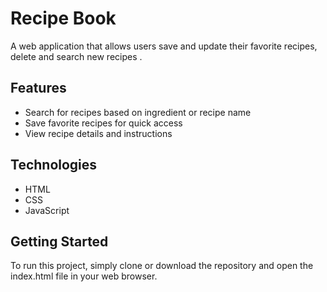 # Recipe Book
A web application that allows users save and update their favorite recipes, delete and search new recipes .

## Features
* Search for recipes based on ingredient or recipe name
* Save favorite recipes for quick access
* View recipe details and instructions
## Technologies
* HTML
* CSS
* JavaScript
## Getting Started
To run this project, simply clone or download the repository and open the index.html file in your web browser.
